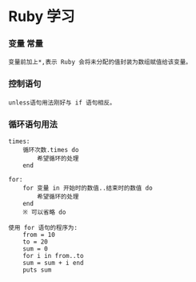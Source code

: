 # Ruby 学习

### 变量 常量
	变量前加上*,表示 Ruby 会将未分配的值封装为数组赋值给该变量。

### 控制语句
	unless语句用法刚好与 if 语句相反。

### 循环语句用法
	times:
		循环次数.times do         
			希望循环的处理 
		end

	for:
		for 变量 in 开始时的数值..结束时的数值 do  
			希望循环的处理
		end
		※ 可以省略 do
		
	使用 for 语句的程序为:
		from = 10
		to = 20
		sum = 0
		for i in from..to
		sum = sum + i end
		puts sum